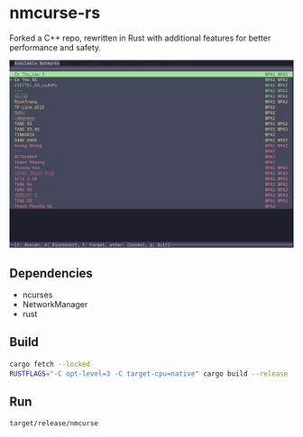 # nmcurse-rs
Forked a C++ repo, rewritten in Rust with additional features for better performance and safety.

![image](screenshot.png)

## Dependencies
- ncurses
- NetworkManager
- rust

## Build

```bash
cargo fetch --locked
RUSTFLAGS="-C opt-level=3 -C target-cpu=native" cargo build --release
```

## Run

```bash
target/release/nmcurse
```